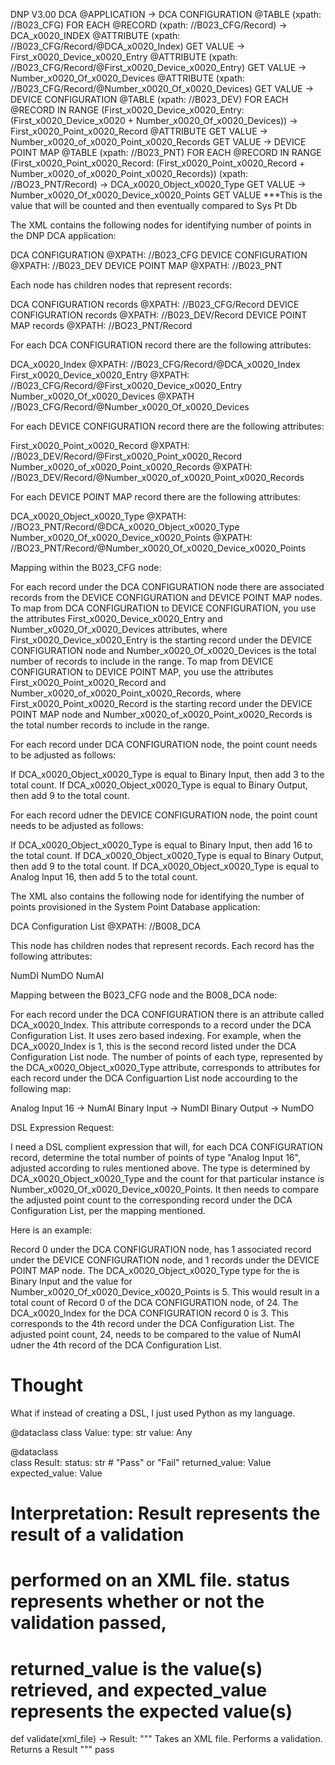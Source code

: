 DNP V3.00 DCA @APPLICATION
	-> DCA CONFIGURATION @TABLE (xpath: //B023_CFG)
		FOR EACH @RECORD (xpath: //B023_CFG/Record)
			-> DCA_x0020_INDEX @ATTRIBUTE (xpath: //B023_CFG/Record/@DCA_x0020_Index)
				GET VALUE 
			-> First_x0020_Device_x0020_Entry @ATTRIBUTE (xpath: //B023_CFG/Record/@First_x0020_Device_x0020_Entry)
				GET VALUE
			-> Number_x0020_Of_x0020_Devices @ATTRIBUTE (xpath: //B023_CFG/Record/@Number_x0020_Of_x0020_Devices)
				GET VALUE
			-> DEVICE CONFIGURATION @TABLE (xpath: //B023_DEV)
				FOR EACH @RECORD IN RANGE (First_x0020_Device_x0020_Entry:(First_x0020_Device_x0020 + Number_x0020_Of_x0020_Devices))
                    -> First_x0020_Point_x0020_Record @ATTRIBUTE
                        GET VALUE
                    -> Number_x0020_of_x0020_Point_x0020_Records
                        GET VALUE
                    -> DEVICE POINT MAP @TABLE (xpath: //B023_PNT)
                        FOR EACH @RECORD IN RANGE (First_x0020_Point_x0020_Record: (First_x0020_Point_x0020_Record + Number_x0020_of_x0020_Point_x0020_Records)) (xpath: //BO23_PNT/Record)
                            -> DCA_x0020_Object_x0020_Type
                                GET VALUE
                            -> Number_x0020_Of_x0020_Device_x0020_Points
                                GET VALUE ***This is the value that will be counted and then eventually compared to Sys Pt Db


The XML contains the following nodes for identifying number of points in the DNP DCA application:

DCA CONFIGURATION @XPATH: //B023_CFG
DEVICE CONFIGURATION @XPATH: //B023_DEV
DEVICE POINT MAP @XPATH: //B023_PNT

Each node has children nodes that represent records:

DCA CONFIGURATION records @XPATH: //B023_CFG/Record
DEVICE CONFIGURATION records @XPATH: //B023_DEV/Record
DEVICE POINT MAP records @XPATH: //BO23_PNT/Record

For each DCA CONFIGURATION record there are the following attributes:

DCA_x0020_Index @XPATH: //B023_CFG/Record/@DCA_x0020_Index
First_x0020_Device_x0020_Entry @XPATH: //B023_CFG/Record/@First_x0020_Device_x0020_Entry
Number_x0020_Of_x0020_Devices @XPATH //B023_CFG/Record/@Number_x0020_Of_x0020_Devices

For each DEVICE CONFIGURATION record there are the following attributes:

First_x0020_Point_x0020_Record @XPATH: //B023_DEV/Record/@First_x0020_Point_x0020_Record
Number_x0020_of_x0020_Point_x0020_Records @XPATH: //B023_DEV/Record/@Number_x0020_of_x0020_Point_x0020_Records

For each DEVICE POINT MAP record there are the following attributes:

DCA_x0020_Object_x0020_Type @XPATH: //BO23_PNT/Record/@DCA_x0020_Object_x0020_Type
Number_x0020_Of_x0020_Device_x0020_Points @XPATH: //BO23_PNT/Record/@Number_x0020_Of_x0020_Device_x0020_Points

Mapping within the B023_CFG node:

For each record under the DCA CONFIGURATION node there are associated records from the DEVICE CONFIGURATION and DEVICE POINT MAP nodes. To map from DCA CONFIGURATION to DEVICE CONFIGURATION, you use the attributes First_x0020_Device_x0020_Entry and Number_x0020_Of_x0020_Devices attributes, where First_x0020_Device_x0020_Entry is the starting record under the DEVICE CONFIGURATION node and Number_x0020_Of_x0020_Devices is the total number of records to include in the range. To map from DEVICE CONFIGURATION to DEVICE POINT MAP, you use the attributes First_x0020_Point_x0020_Record and Number_x0020_of_x0020_Point_x0020_Records, where First_x0020_Point_x0020_Record is the starting record under the DEVICE POINT MAP node and Number_x0020_of_x0020_Point_x0020_Records is the total number records to include in the range.

For each record under DCA CONFIGURATION node, the point count needs to be adjusted as follows:

If DCA_x0020_Object_x0020_Type is equal to Binary Input, then add 3 to the total count.
If DCA_x0020_Object_x0020_Type is equal to Binary Output, then add 9 to the total count.

For each record udner the DEVICE CONFIGURATION node, the point count needs to be adjusted as follows:

If DCA_x0020_Object_x0020_Type is equal to Binary Input, then add 16 to the total count.
If DCA_x0020_Object_x0020_Type is equal to Binary Output, then add 9 to the total count.
If DCA_x0020_Object_x0020_Type is equal to Analog Input 16, then add 5 to the total count.

The XML also contains the following node for identifying the number of points provisioned in the System Point Database application:

DCA Configuration List @XPATH: //B008_DCA

This node has children nodes that represent records. Each record has the following attributes:

NumDI
NumDO
NumAI

Mapping between the B023_CFG node and the B008_DCA node:

For each record under the DCA CONFIGURATION there is an attribute called DCA_x0020_Index. This attribute corresponds to a record under the DCA Configuration List. It uses zero based indexing. For example, when the DCA_x0020_Index is 1, this is the second record listed under the DCA Configuration List node. The number of points of each type, represented by the DCA_x0020_Object_x0020_Type attribute, corresponds to attributes for each record under the DCA Configuartion List node accourding to the following map:

Analog Input 16 -> NumAI
Binary Input -> NumDI
Binary Output -> NumDO

DSL Expression Request:

I need a DSL complient expression that will, for each DCA CONFIGURATION record, determine the total number of points of type "Analog Input 16", adjusted according to rules mentioned above. The type is determined by DCA_x0020_Object_x0020_Type and the count for that particular instance is Number_x0020_Of_x0020_Device_x0020_Points. It then needs to compare the adjusted point count to the corresponding record under the DCA Configuration List, per the mapping mentioned.

Here is an example:

Record 0 under the DCA CONFIGURATION node, has 1 associated record under the DEVICE CONFIGURATION node, and 1 records under the DEVICE POINT MAP node. The DCA_x0020_Object_x0020_Type type for the is Binary Input and the value for Number_x0020_Of_x0020_Device_x0020_Points is 5. This would result in a total count of Record 0 of the DCA CONFIGURATION node, of 24. The DCA_x0020_Index for the DCA CONFIGURATION record 0 is 3. This corresponds to the 4th record under the DCA Configuration List. The adjusted point count, 24, needs to be compared to the value of NumAI udner the 4th record of the DCA Configuration List.

# Thought
What if instead of creating a DSL, I just used Python as my language.

@dataclass
class Value:
    type: str
    value: Any

@dataclass  
class Result:
    status: str  # "Pass" or "Fail"
    returned_value: Value
    expected_value: Value
    
# Interpretation: Result represents the result of a validation
# performed on an XML file. status represents whether or not the validation passed,
# returned_value is the value(s) retrieved, and expected_value represents the expected value(s)

def validate(xml_file) -> Result:
    """
    Takes an XML file.
    Performs a validation.
    Returns a Result
    """
    pass